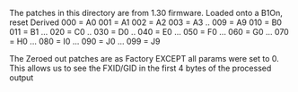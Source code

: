 The patches in this directory are from 1.30 firmware.
Loaded onto a B1On,
reset
Derived
000 = A0
001 = A1
002 = A2
003 = A3
..
009 = A9
010 = B0
011 = B1
...
020 = C0
..
030 = D0
..
040 = E0
...
050 = F0
...
060 = G0
...
070 = H0
...
080 = I0
...
090 = J0
...
099 = J9


The Zeroed out patches are as Factory EXCEPT all params were set to 0.
This allows us to see the FXID/GID in the first 4 bytes of the processed output
